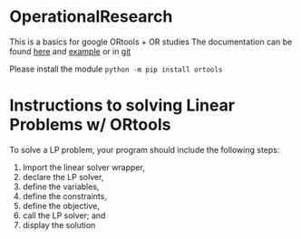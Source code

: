 # OperationalResearch
This is a basics for google ORtools + OR studies
The documentation can be found [here](https://developers.google.com/optimization/examples) and [example](https://developers.google.com/optimization/lp/lp_example) or in [git](https://github.com/google/or-tools/blob/stable/ortools/linear_solver/samples/linear_programming_example.py)

Please install the module
`python -m pip install ortools`

# Instructions to solving Linear Problems w/ ORtools

To solve a LP problem, your program should include the following steps:

1. Import the linear solver wrapper,
2. declare the LP solver,
3. define the variables,
4. define the constraints,
5. define the objective,
6. call the LP solver; and
7. display the solution